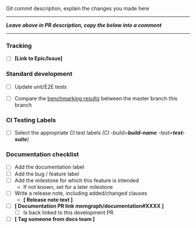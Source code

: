 Git commit description, explain the changes you made here

---
__*Leave above in PR description, copy the below into a comment*__
___


### Tracking
- [ ] **[Link to Epic/Issue]**


### Standard development
- [ ] Update unit/E2E tests
- [ ] Compare the [benchmarking results](https://bench-graph.memgraph.com/) between the master branch this branch


### CI Testing Labels
- [ ] Select the appropriate CI test labels _(CI -build=**build-name** -test=**test-suite**)_


### Documentation checklist
- [ ] Add the documentation label
- [ ] Add the bug / feature label
- [ ] Add the milestone for which this feature is intended
    - If not known, set for a later milestone
- [ ] Write a release note, including added/changed clauses
    - **[ Release note text ]**
- [ ] **[ Documentation PR link memgraph/documentation#XXXX ]**
    - [ ] Is back linked to this development PR
- [ ] **[ Tag someone from docs team ]**
